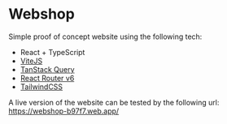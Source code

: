 # Webshop

Simple proof of concept website using the following tech:

-   React + TypeScript
-   [ViteJS](https://vitejs.dev/)
-   [TanStack Query](https://tanstack.com/query/latest)
-   [React Router v6](https://reactrouter.com/en/main)
-   [TailwindCSS](https://tailwindcss.com/)

A live version of the website can be tested by the following url:  
https://webshop-b97f7.web.app/
